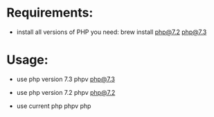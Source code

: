 # Requirements:

- install all versions of PHP you need:
brew install php@7.2 php@7.3


# Usage:

- use php version 7.3
phpv php@7.3

- use php version 7.2
phpv php@7.2

- use current php
phpv php
